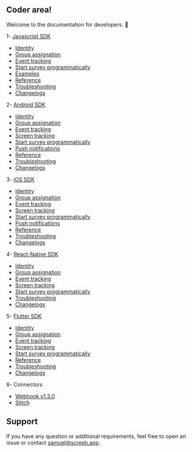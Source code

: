 ## Coder area!

Welcome to the documentation for developers. 👋

1- [Javascript SDK](https://github.com/ScreebApp/developers/wiki/Javascript-SDK-install)
  * [Identity](https://github.com/ScreebApp/developers/wiki/Javascript-SDK-Identity)
  * [Group assignation](https://github.com/ScreebApp/developers/wiki/Javascript-SDK-Group-assignation)
  * [Event tracking](https://github.com/ScreebApp/developers/wiki/Javascript-SDK-Event-tracking)
  * [Start survey programmatically](https://github.com/ScreebApp/developers/wiki/Javascript-SDK-Start-Survey-Programmatically)
  * [Examples](https://github.com/ScreebApp/developers/wiki/Javascript-SDK-Examples)
  * [Reference](https://github.com/ScreebApp/developers/wiki/Javascript-SDK-Reference)
  * [Troubleshooting](https://github.com/ScreebApp/developers/wiki/Javascript-SDK-Troubleshooting)
  * [Changelogs](https://screeb.notion.site/Javascript-tag-68e57473d23f4381933292cb299b285d)

2- [Android SDK](https://github.com/ScreebApp/developers/wiki/Android-SDK-install)
  * [Identity](https://github.com/ScreebApp/developers/wiki/Android-SDK-Identity)
  * [Group assignation](https://github.com/ScreebApp/developers/wiki/Android-SDK-Group-assignation)
  * [Event tracking](https://github.com/ScreebApp/developers/wiki/Android-SDK-Event-tracking)
  * [Screen tracking](https://github.com/ScreebApp/developers/wiki/Android-SDK-Screen-tracking)
  * [Start survey programmatically](https://github.com/ScreebApp/developers/wiki/Android-SDK-Start-Survey-Programmatically)
  * [Push notifications](https://github.com/ScreebApp/developers/wiki/Android-SDK-Push-Notifications)
  * [Reference](https://github.com/ScreebApp/developers/wiki/Android-SDK-Reference)
  * [Troubleshooting](https://github.com/ScreebApp/developers/wiki/Android-SDK-Troubleshooting)
  * [Changelogs](https://screeb.notion.site/Android-SDK-4e588a60a5b94e40bfb44595c9defe60)

3- [iOS SDK](https://github.com/ScreebApp/developers/wiki/iOS-SDK-install)
  * [Identity](https://github.com/ScreebApp/developers/wiki/iOS-SDK-Identity)
  * [Group assignation](https://github.com/ScreebApp/developers/wiki/iOS-SDK-Group-assignation)
  * [Event tracking](https://github.com/ScreebApp/developers/wiki/iOS-SDK-Event-tracking)
  * [Screen tracking](https://github.com/ScreebApp/developers/wiki/iOS-SDK-Screen-tracking)
  * [Start survey programmatically](https://github.com/ScreebApp/developers/wiki/iOS-SDK-Start-Survey-Programmatically)
  * [Push notifications](https://github.com/ScreebApp/developers/wiki/iOS-SDK-Push-Notifications)
  * [Reference](https://github.com/ScreebApp/developers/wiki/iOS-SDK-Reference)
  * [Troubleshooting](https://github.com/ScreebApp/developers/wiki/iOS-SDK-Troubleshooting)
  * [Changelogs](https://screeb.notion.site/iOS-SDK-4ad6756875a14f2eb60711b86150a29d)

4- [React-Native SDK](https://github.com/ScreebApp/developers/wiki/React-Native-SDK-install)
  * [Identity](https://github.com/ScreebApp/developers/wiki/React-Native-SDK-Identity)
  * [Group assignation](https://github.com/ScreebApp/developers/wiki/React-Native-SDK-Group-assignation)
  * [Event tracking](https://github.com/ScreebApp/developers/wiki/React-Native-SDK-Event-tracking)
  * [Screen tracking](https://github.com/ScreebApp/developers/wiki/React-Native-SDK-Screen-tracking)
  * [Start survey programmatically](https://github.com/ScreebApp/developers/wiki/React-Native-SDK-Start-Survey-Programmatically)
  * [Troubleshooting](https://github.com/ScreebApp/developers/wiki/React-Native-SDK-Troubleshooting)
  * [Changelogs](https://screeb.notion.site/ReactNative-SDK-30e8dc27fa7a4dea979084d83e5140c3)

5- [Flutter SDK](https://github.com/ScreebApp/developers/wiki/Flutter-SDK-install)
  * [Identity](https://github.com/ScreebApp/developers/wiki/Flutter-SDK-Identity)
  * [Group assignation](https://github.com/ScreebApp/developers/wiki/Flutter-SDK-Group-assignation)
  * [Event tracking](https://github.com/ScreebApp/developers/wiki/Flutter-SDK-Event-tracking)
  * [Screen tracking](https://github.com/ScreebApp/developers/wiki/Flutter-SDK-Screen-tracking)
  * [Start survey programmatically](https://github.com/ScreebApp/developers/wiki/Flutter-SDK-Start-Survey-Programmatically)
  * [Reference](https://github.com/ScreebApp/developers/wiki/Flutter-SDK-Reference)
  * [Troubleshooting](https://github.com/ScreebApp/developers/wiki/Flutter-SDK-Troubleshooting)
  * [Changelogs](https://screeb.notion.site/Flutter-SDK-af72e1f601ac4785aa81bd13a61858c7)

6- Connectors
  * [Webhook v1.3.0](https://github.com/ScreebApp/developers/wiki/Webhook-v1.3.0)
  * [Stitch](https://github.com/ScreebApp/developers/wiki/Stitch)

## Support

If you have any question or additional requirements, feel free to open an issue or contact samuel@screeb.app.
